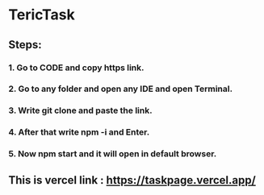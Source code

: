 # TericTask
## Steps:
### 1. Go to CODE and copy https link.
### 2. Go to any folder and open any IDE and open Terminal.
### 3. Write git clone and paste the link.
### 4. After that write npm -i and Enter.
### 5. Now npm start and it will open in default browser.
##  This is vercel link : https://taskpage.vercel.app/
